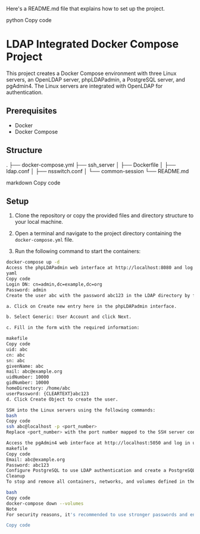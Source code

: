 Here's a README.md file that explains how to set up the project.

python
Copy code
# LDAP Integrated Docker Compose Project

This project creates a Docker Compose environment with three Linux servers, an OpenLDAP server, phpLDAPadmin, a PostgreSQL server, and pgAdmin4. The Linux servers are integrated with OpenLDAP for authentication.

## Prerequisites

- Docker
- Docker Compose

## Structure

.
├── docker-compose.yml
├── ssh_server
│ ├── Dockerfile
│ ├── ldap.conf
│ ├── nsswitch.conf
│ └── common-session
└── README.md

markdown
Copy code

## Setup

1. Clone the repository or copy the provided files and directory structure to your local machine.

2. Open a terminal and navigate to the project directory containing the `docker-compose.yml` file.

3. Run the following command to start the containers:

```bash
docker-compose up -d
Access the phpLDAPadmin web interface at http://localhost:8080 and log in using the following credentials:
yaml
Copy code
Login DN: cn=admin,dc=example,dc=org
Password: admin
Create the user abc with the password abc123 in the LDAP directory by following these steps:

a. Click on Create new entry here in the phpLDAPadmin interface.

b. Select Generic: User Account and click Next.

c. Fill in the form with the required information:

makefile
Copy code
uid: abc
cn: abc
sn: abc
givenName: abc
mail: abc@example.org
uidNumber: 10000
gidNumber: 10000
homeDirectory: /home/abc
userPassword: {CLEARTEXT}abc123
d. Click Create Object to create the user.

SSH into the Linux servers using the following commands:
bash
Copy code
ssh abc@localhost -p <port_number>
Replace <port_number> with the port number mapped to the SSH server containers. You can find the port numbers using the docker ps command.

Access the pgAdmin4 web interface at http://localhost:5050 and log in using the following credentials:
makefile
Copy code
Email: abc@example.org
Password: abc123
Configure PostgreSQL to use LDAP authentication and create a PostgreSQL user for the abc user. For detailed instructions, follow the PostgreSQL documentation on LDAP Authentication.
Cleanup
To stop and remove all containers, networks, and volumes defined in the docker-compose.yml file, run the following command:

bash
Copy code
docker-compose down --volumes
Note
For security reasons, it's recommended to use stronger passwords and enable SSL/TLS encryption for the LDAP and PostgreSQL servers in a production environment.

Copy code



